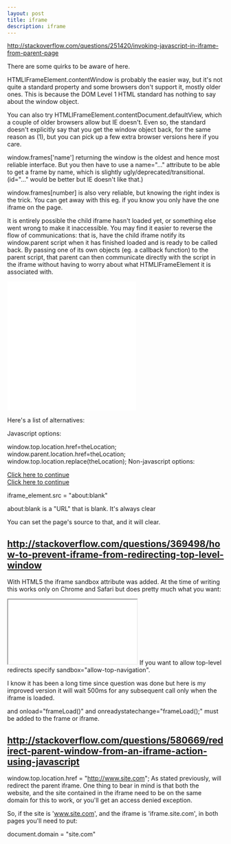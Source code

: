 ```yaml
---
layout: post
title: iframe
description: iframe
---
```


http://stackoverflow.com/questions/251420/invoking-javascript-in-iframe-from-parent-page

There are some quirks to be aware of here.

HTMLIFrameElement.contentWindow is probably the easier way, but it's not quite a standard property and some browsers don't support it, mostly older ones. This is because the DOM Level 1 HTML standard has nothing to say about the window object.

You can also try HTMLIFrameElement.contentDocument.defaultView, which a couple of older browsers allow but IE doesn't. Even so, the standard doesn't explicitly say that you get the window object back, for the same reason as (1), but you can pick up a few extra browser versions here if you care.

window.frames['name'] returning the window is the oldest and hence most reliable interface. But you then have to use a name="..." attribute to be able to get a frame by name, which is slightly ugly/deprecated/transitional. (id="..." would be better but IE doesn't like that.)

window.frames[number] is also very reliable, but knowing the right index is the trick. You can get away with this eg. if you know you only have the one iframe on the page.

It is entirely possible the child iframe hasn't loaded yet, or something else went wrong to make it inaccessible. You may find it easier to reverse the flow of communications: that is, have the child iframe notify its window.parent script when it has finished loaded and is ready to be called back. By passing one of its own objects (eg. a callback function) to the parent script, that parent can then communicate directly with the script in the iframe without having to worry about what HTMLIFrameElement it is associated with.

<iframe src="test.html" name="banner" width="300" marginwidth="0" height="300" marginheight="0" align="top" scrolling="No" frameborder="0" hspace="0" vspace="0">Browser not compatible. </iframe>

Here's a list of alternatives:

Javascript options:

window.top.location.href=theLocation;
window.parent.location.href=theLocation;
window.top.location.replace(theLocation);
Non-javascript options:

<a href="theLocation" target="_top">Click here to continue</a>  
<a href="theLocation" target="_parent">Click here to continue</a>

iframe_element.src = "about:blank"

about:blank
is a "URL" that is blank. It's always clear

You can set the page's source to that, and it will clear.


## http://stackoverflow.com/questions/369498/how-to-prevent-iframe-from-redirecting-top-level-window
With HTML5 the iframe sandbox attribute was added. At the time of writing this works only on Chrome and Safari but does pretty much what you want:

<iframe src="url" sandbox="allow-forms allow-scripts"></iframe>
If you want to allow top-level redirects specify sandbox="allow-top-navigation".

I know it has been a long time since question was done but here is my improved version it will wait 500ms for any subsequent call only when the iframe is loaded.

<script type="text/javasript">
var prevent_bust = false ;
    var from_loading_204 = false;
    var frame_loading = false;
    var prevent_bust_timer = 0;
    var  primer = true;
    window.onbeforeunload = function(event) {
        prevent_bust = !from_loading_204 && frame_loading;
        if(from_loading_204)from_loading_204 = false;
        if(prevent_bust){
            prevent_bust_timer=500;
        }
    }
    function frameLoad(){
        if(!primer){
            from_loading_204 = true;
            window.top.location = '/?204';
            prevent_bust = false;
            frame_loading = true;
            prevent_bust_timer=1000;
        }else{
            primer = false;
        }
    }
    setInterval(function() {  
        if (prevent_bust_timer>0) {  
            if(prevent_bust){
                from_loading_204 = true;
                window.top.location = '/?204';
                prevent_bust = false;
            }else if(prevent_bust_timer == 1){
                frame_loading = false;
                prevent_bust = false;
                from_loading_204 = false;
                prevent_bust_timer == 0;
            }



        }
        prevent_bust_timer--;
        if(prevent_bust_timer==-100) {
            prevent_bust_timer = 0;
        }
    }, 1);
</script>
and onload="frameLoad()" and onreadystatechange="frameLoad();" must be added to the frame or iframe.

## http://stackoverflow.com/questions/580669/redirect-parent-window-from-an-iframe-action-using-javascript

window.top.location.href = "http://www.site.com"; 
As stated previously, will redirect the parent iframe. One thing to bear in mind is that both the website, and the site contained in the iframe need to be on the same domain for this to work, or you'll get an access denied exception.

So, if the site is 'www.site.com', and the iframe is 'iframe.site.com', in both pages you'll need to put:

document.domain = "site.com"
